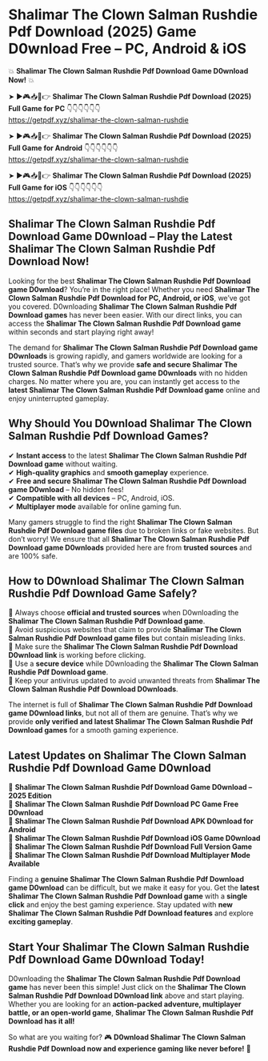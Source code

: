 # Shalimar The Clown Salman Rushdie Pdf Download (2025) Game D0wnload Free – PC, Android & iOS

💥 **Shalimar The Clown Salman Rushdie Pdf Download Game D0wnload Now!** 💥  

➤ ►🎮📥📱👉 **Shalimar The Clown Salman Rushdie Pdf Download (2025) Full Game for PC** 👇👇👇👇👇👇  
https://getpdf.xyz/shalimar-the-clown-salman-rushdie  

➤ ►🎮📥📱👉 **Shalimar The Clown Salman Rushdie Pdf Download (2025) Full Game for Android** 👇👇👇👇👇👇  
https://getpdf.xyz/shalimar-the-clown-salman-rushdie  

➤ ►🎮📥📱👉 **Shalimar The Clown Salman Rushdie Pdf Download (2025) Full Game for iOS** 👇👇👇👇👇👇  
https://getpdf.xyz/shalimar-the-clown-salman-rushdie  

## Shalimar The Clown Salman Rushdie Pdf Download Game D0wnload – Play the Latest Shalimar The Clown Salman Rushdie Pdf Download Now!

Looking for the best **Shalimar The Clown Salman Rushdie Pdf Download game D0wnload**? You’re in the right place! Whether you need **Shalimar The Clown Salman Rushdie Pdf Download for PC, Android, or iOS**, we’ve got you covered. D0wnloading **Shalimar The Clown Salman Rushdie Pdf Download games** has never been easier. With our direct links, you can access the **Shalimar The Clown Salman Rushdie Pdf Download game** within seconds and start playing right away!  

The demand for **Shalimar The Clown Salman Rushdie Pdf Download game D0wnloads** is growing rapidly, and gamers worldwide are looking for a trusted source. That’s why we provide **safe and secure Shalimar The Clown Salman Rushdie Pdf Download game D0wnloads** with no hidden charges. No matter where you are, you can instantly get access to the **latest Shalimar The Clown Salman Rushdie Pdf Download game** online and enjoy uninterrupted gameplay.  

## **Why Should You D0wnload Shalimar The Clown Salman Rushdie Pdf Download Games?**  

✔ **Instant access** to the latest **Shalimar The Clown Salman Rushdie Pdf Download game** without waiting.  
✔ **High-quality graphics** and **smooth gameplay** experience.  
✔ **Free and secure Shalimar The Clown Salman Rushdie Pdf Download game D0wnload** – No hidden fees!  
✔ **Compatible with all devices** – PC, Android, iOS.  
✔ **Multiplayer mode** available for online gaming fun.  

Many gamers struggle to find the right **Shalimar The Clown Salman Rushdie Pdf Download game files** due to broken links or fake websites. But don’t worry! We ensure that all **Shalimar The Clown Salman Rushdie Pdf Download game D0wnloads** provided here are from **trusted sources** and are 100% safe.  

## **How to D0wnload Shalimar The Clown Salman Rushdie Pdf Download Game Safely?**  

📌 Always choose **official and trusted sources** when D0wnloading the **Shalimar The Clown Salman Rushdie Pdf Download game**.  
📌 Avoid suspicious websites that claim to provide **Shalimar The Clown Salman Rushdie Pdf Download game files** but contain misleading links.  
📌 Make sure the **Shalimar The Clown Salman Rushdie Pdf Download D0wnload link** is working before clicking.  
📌 Use a **secure device** while D0wnloading the **Shalimar The Clown Salman Rushdie Pdf Download game**.  
📌 Keep your antivirus updated to avoid unwanted threats from **Shalimar The Clown Salman Rushdie Pdf Download D0wnloads**.  

The internet is full of **Shalimar The Clown Salman Rushdie Pdf Download game D0wnload links**, but not all of them are genuine. That’s why we provide **only verified and latest Shalimar The Clown Salman Rushdie Pdf Download games** for a smooth gaming experience.  

## **Latest Updates on Shalimar The Clown Salman Rushdie Pdf Download Game D0wnload**  

🔹 **Shalimar The Clown Salman Rushdie Pdf Download Game D0wnload – 2025 Edition**  
🔹 **Shalimar The Clown Salman Rushdie Pdf Download PC Game Free D0wnload**  
🔹 **Shalimar The Clown Salman Rushdie Pdf Download APK D0wnload for Android**  
🔹 **Shalimar The Clown Salman Rushdie Pdf Download iOS Game D0wnload**  
🔹 **Shalimar The Clown Salman Rushdie Pdf Download Full Version Game**  
🔹 **Shalimar The Clown Salman Rushdie Pdf Download Multiplayer Mode Available**  

Finding a **genuine Shalimar The Clown Salman Rushdie Pdf Download game D0wnload** can be difficult, but we make it easy for you. Get the **latest Shalimar The Clown Salman Rushdie Pdf Download game** with a **single click** and enjoy the best gaming experience. Stay updated with **new Shalimar The Clown Salman Rushdie Pdf Download features** and explore **exciting gameplay**.  

## **Start Your Shalimar The Clown Salman Rushdie Pdf Download Game D0wnload Today!**  

D0wnloading the **Shalimar The Clown Salman Rushdie Pdf Download game** has never been this simple! Just click on the **Shalimar The Clown Salman Rushdie Pdf Download D0wnload link** above and start playing. Whether you are looking for an **action-packed adventure, multiplayer battle, or an open-world game**, **Shalimar The Clown Salman Rushdie Pdf Download has it all!**  

So what are you waiting for? 🎮 **D0wnload Shalimar The Clown Salman Rushdie Pdf Download now and experience gaming like never before!** 🚀  
